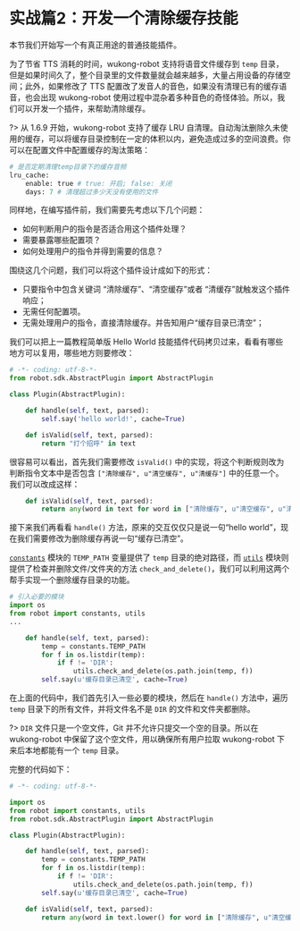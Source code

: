 # 实战篇2：开发一个清除缓存技能

本节我们开始写一个有真正用途的普通技能插件。

为了节省 TTS 消耗的时间，wukong-robot 支持将语音文件缓存到 `temp` 目录，但是如果时间久了，整个目录里的文件数量就会越来越多，大量占用设备的存储空间；此外，如果修改了 TTS 配置改了发音人的音色，如果没有清理已有的缓存语音，也会出现 wukong-robot 使用过程中混杂着多种音色的奇怪体验。所以，我们可以开发一个插件，来帮助清除缓存。

?> 从 1.6.9 开始，wukong-robot 支持了缓存 LRU 自清理。自动淘汰删除久未使用的缓存，可以将缓存目录控制在一定的体积以内，避免造成过多的空间浪费。你可以在配置文件中配置缓存的淘汰策略：

``` python
# 是否定期清理temp目录下的缓存音频
lru_cache:
    enable: true # true: 开启; false: 关闭
    days: 7 # 清理超过多少天没有使用的文件
```


同样地，在编写插件前，我们需要先考虑以下几个问题：

* 如何判断用户的指令是否适合用这个插件处理？
* 需要暴露哪些配置项？
* 如何处理用户的指令并得到需要的信息？

围绕这几个问题，我们可以将这个插件设计成如下的形式：

* 只要指令中包含关键词 “清除缓存”、“清空缓存”或者 “清缓存”就触发这个插件响应；
* 无需任何配置项。
* 无需处理用户的指令，直接清除缓存。并告知用户“缓存目录已清空”；

我们可以把上一篇教程简单版 Hello World 技能插件代码拷贝过来，看看有哪些地方可以复用，哪些地方则要修改：

``` python
# -*- coding: utf-8-*-
from robot.sdk.AbstractPlugin import AbstractPlugin

class Plugin(AbstractPlugin):

    def handle(self, text, parsed):
        self.say('hello world!', cache=True)

    def isValid(self, text, parsed):
        return "打个招呼" in text
```

很容易可以看出，首先我们需要修改 `isValid()` 中的实现，将这个判断规则改为判断指令文本中是否包含 `["清除缓存", u"清空缓存", u"清缓存"]` 中的任意一个。我们可以改成这样：

``` python
    def isValid(self, text, parsed):
        return any(word in text for word in ["清除缓存", u"清空缓存", u"清缓存"])
```

接下来我们再看看 `handle()` 方法，原来的交互仅仅只是说一句“hello world”，现在我们需要修改为删除缓存再说一句“缓存已清空”。

[`constants`](writing-skill-basic?id=constants-%e6%a8%a1%e5%9d%97) 模块的 `TEMP_PATH` 变量提供了 `temp` 目录的绝对路径，而 [`utils`](/writing-skill-basic?id=unit-%e6%a8%a1%e5%9d%97) 模块则提供了检查并删除文件/文件夹的方法 `check_and_delete()`，我们可以利用这两个帮手实现一个删除缓存目录的功能。

``` python
# 引入必要的模块
import os
from robot import constants, utils
...

    def handle(self, text, parsed):
        temp = constants.TEMP_PATH
        for f in os.listdir(temp):
            if f != 'DIR':
                utils.check_and_delete(os.path.join(temp, f))
        self.say(u'缓存目录已清空', cache=True)
```

在上面的代码中，我们首先引入一些必要的模块，然后在 `handle()` 方法中，遍历 `temp` 目录下的所有文件，并将文件名不是 `DIR` 的文件和文件夹都删除。

?> `DIR` 文件只是一个空文件，Git 并不允许只提交一个空的目录。所以在 wukong-robot 中保留了这个空文件，用以确保所有用户拉取 wukong-robot 下来后本地都能有一个 `temp` 目录。

完整的代码如下：

``` python
# -*- coding: utf-8-*-

import os
from robot import constants, utils
from robot.sdk.AbstractPlugin import AbstractPlugin

class Plugin(AbstractPlugin):

    def handle(self, text, parsed):
        temp = constants.TEMP_PATH
        for f in os.listdir(temp):
            if f != 'DIR':
                utils.check_and_delete(os.path.join(temp, f))
        self.say(u'缓存目录已清空', cache=True)

    def isValid(self, text, parsed):
        return any(word in text.lower() for word in ["清除缓存", u"清空缓存", u"清缓存"])
```
